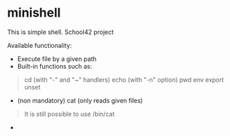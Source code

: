 # minishell
This is simple shell. School42 project

Available functionality:
 - Execute file by a given path
 - Built-in functions such as:
  > cd (with "-" and "~" handlers)
  > echo (with "-n" option)
  > pwd
  > env
  > export
  > unset
 - (non mandatory) cat (only reads given files)
  > It is still possible to use /bin/cat
 - 
